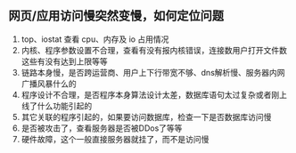## 网页/应用访问慢突然变慢，如何定位问题

1. top、iostat 查看 cpu、内存及 io 占用情况
2. 内核、程序参数设置不合理，查看有没有报内核错误，连接数用户打开文件数这些有没有达到上限等等
3. 链路本身慢，是否跨运营商、用户上下行带宽不够、dns解析慢、服务器内网广播风暴什么的
4. 程序设计不合理，是否程序本身算法设计太差，数据库语句太过复杂或者刚上线了什么功能引起的
5. 其它关联的程序引起的，如果要访问数据库，检查一下是否数据库访问慢
6. 是否被攻击了，查看服务器是否被DDos了等等
7. 硬件故障，这个一般直接服务器就挂了，而不是访问慢